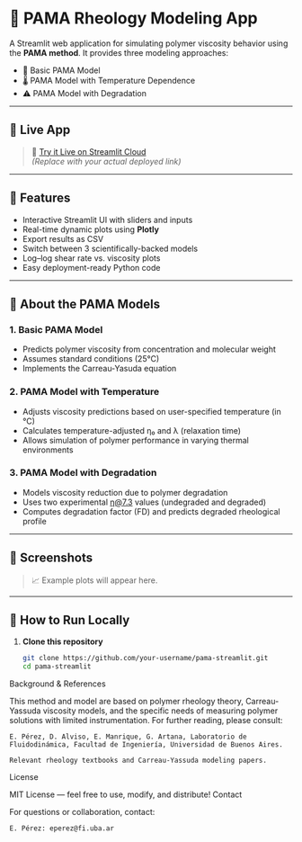 # 🧪 PAMA Rheology Modeling App

A Streamlit web application for simulating polymer viscosity behavior using the **PAMA method**. It provides three modeling approaches:
- 📘 Basic PAMA Model
- 🌡️ PAMA Model with Temperature Dependence
- ⚠️ PAMA Model with Degradation

---

## 🔗 Live App

> 🚀 [Try it Live on Streamlit Cloud](https://your-app-url.streamlit.app)  
*(Replace with your actual deployed link)*

---

## 📌 Features

- Interactive Streamlit UI with sliders and inputs
- Real-time dynamic plots using **Plotly**
- Export results as CSV
- Switch between 3 scientifically-backed models
- Log–log shear rate vs. viscosity plots
- Easy deployment-ready Python code

---

## 🧠 About the PAMA Models

### 1. Basic PAMA Model
- Predicts polymer viscosity from concentration and molecular weight
- Assumes standard conditions (25°C)
- Implements the Carreau-Yasuda equation

### 2. PAMA Model with Temperature
- Adjusts viscosity predictions based on user-specified temperature (in °C)
- Calculates temperature-adjusted η₀ and λ (relaxation time)
- Allows simulation of polymer performance in varying thermal environments

### 3. PAMA Model with Degradation
- Models viscosity reduction due to polymer degradation
- Uses two experimental η@7.3 values (undegraded and degraded)
- Computes degradation factor (FD) and predicts degraded rheological profile

---

## 📸 Screenshots

> 📈 Example plots will appear here.

---

## 🔧 How to Run Locally

1. **Clone this repository**
   ```bash
   git clone https://github.com/your-username/pama-streamlit.git
   cd pama-streamlit


Background & References

This method and model are based on polymer rheology theory, Carreau-Yassuda viscosity models, and the specific needs of measuring polymer solutions with limited instrumentation. For further reading, please consult:

    E. Pérez, D. Alviso, E. Manrique, G. Artana, Laboratorio de Fluidodinámica, Facultad de Ingeniería, Universidad de Buenos Aires.

    Relevant rheology textbooks and Carreau-Yassuda modeling papers.

License

MIT License — feel free to use, modify, and distribute!
Contact

For questions or collaboration, contact:

    E. Pérez: eperez@fi.uba.ar
